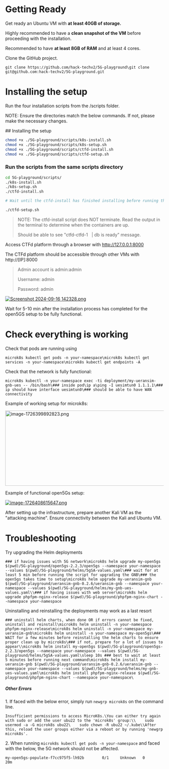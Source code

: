 <h1 id="bkmrk-getting-ready">Getting Ready</h1>
<p id="bkmrk-get-a-ready-an-ubunt">Get ready an Ubuntu VM with <strong>at least 40GB of storage.</strong>&nbsp;</p>
<p id="bkmrk-highly-recommended-t">Highly recommended to have a <strong>clean snapshot of the VM</strong> before proceeding with the installation.</p>
<p id="bkmrk-recommended-to-have-">Recommended to have <strong>at least 8GB of RAM</strong> and at least 4 cores.&nbsp;</p>
<p id="bkmrk-clone-the-github-pro">Clone the GitHub project.&nbsp;</p>
<pre id="bkmrk-git-clone-https%3A%2F%2Fgi"><code class="language-shell">git clone https://github.com/hack-techv2/5G-playground\git clone git@github.com:hack-techv2/5G-playground.git</code></pre>
<h1 id="bkmrk-installing-the-setup">Installing the setup</h1>
<p id="bkmrk-run-the-two-installa">Run the four installation scripts from the /scripts folder.</p>
<p id="bkmrk-note%3A-ensure-the-dir">NOTE: Ensure the directories match the below commands. If not, please make the necessary changes.</p>
## Installing the setup

```bash
chmod +x ./5G-playground/scripts/k8s-install.sh
chmod +x ./5G-playground/scripts/k8s-setup.sh
chmod +x ./5G-playground/scripts/ctfd-install.sh
chmod +x ./5G-playground/scripts/ctfd-setup.sh
```

### Run the scripts from the same scripts directory

```bash
cd 5G-playground/scripts/
./k8s-install.sh
./k8s-setup.sh
./ctfd-install.sh

# Wait until the ctfd-install has finished installing before running the ctfd-setup script!

./ctfd-setup.sh
```
<blockquote id="bkmrk-note%3A-the-ctfd-insta">
<p id="bkmrk-note%3A-the-ctfd-scrip">NOTE: The ctfd-install script does NOT terminate. Read the output in the terminal to determine when the containers are up.&nbsp;</p>
<p>Should be able to see "ctfd-ctfd-1 &nbsp; | db is ready" message.&nbsp;</p>
</blockquote>
<p id="bkmrk-access-ctfd-platform">Access CTFd platform through a browser with <a href="http://127.0.0.1:8000">http://127.0.0.1:8000</a></p>
<p id="bkmrk-the-ctfd-platform-sh">The CTFd platform should be accessible through other VMs with http://[IP]:8000</p>
<blockquote id="bkmrk-admin-account-is-adm">
<p>Admin account is admin:admin</p>
<p>Username: admin</p>
<p>Password: admin</p>
</blockquote>
<p id="bkmrk-"><a href="ctfd-1.png" target="_blank" rel="noopener"><img src="https://github.com/hack-techv2/5G-playground/blob/master/Images/ctfd-1.png" alt="Screenshot 2024-09-16 142328.png"></a></p>
<p id="bkmrk-wait-for-5-10-min-af">Wait for 5-10 min after the installation process has completed for the open5GS setup to be fully functional.</p>
<h1 id="bkmrk-check-everything-is-">Check everything is working</h1>
<p id="bkmrk-check-that-pods-are-">Check that pods are running using&nbsp;</p>
<pre id="bkmrk-microk8s-kubectl-get"><code class="language-shell">microk8s kubectl get pods -n your-namespace\microk8s kubectl get services -n your-namespace\microk8s kubectl get endpoints -A</code></pre>
<p id="bkmrk-check-that-the-netwo">Check that the network is fully functional:</p>
<pre id="bkmrk-kubectl-exec--it-dep"><code class="language-shell">microk8s kubectl -n your-namespace exec -ti deployment/my-ueransim-gnb-ues -- /bin/bash\### inside pod\ip a\ping -I uesimtun0 1.1.1.1\### ip should have interface uesimtun0\### should be able to have WAN connectivity</code></pre>
<p id="bkmrk-example-of-working-s">Example of working setup for microk8s:</p>
<p id="bkmrk--0"><a href="microk8s-working.png" target="_blank" rel="noopener"><img src="https://github.com/hack-techv2/5G-playground/blob/master/Images/microk8s-working.png" alt="image-1726399892823.png" width="524" height="238"></a></p>
<p id="bkmrk-example-of-functiona">Example of functional open5Gs setup:</p>
<p id="bkmrk--1"><a href="open5gs-working.png" target="_blank" rel="noopener"><img src="https://github.com/hack-techv2/5G-playground/blob/master/Images/open5gs-working.png" alt="image-1726408615647.png"></a></p>
<p id="bkmrk-%C2%A0-0">After setting up the infrastructure, prepare another Kali VM as the "attacking machine". Ensure connectivity between the Kali and Ubuntu VM.</p>
<h1 id="bkmrk-troubleshooting">Troubleshooting</h1>
<p id="bkmrk-try-upgrading-the-he">Try upgrading the Helm deployments</p>
<pre id="bkmrk-%23%23%23-if-having-issues"><code class="language-shell">### if having issues with 5G network\microk8s helm upgrade my-open5gs $(pwd)/5G-playground/open5gs-2.2.3/open5gs --namespace your-namespace --values $(pwd)/5G-playground/helms/5gSA-values.yaml\### wait for at least 5 min before running the script for upgrading the GNB\### the open5gs takes time to setup\microk8s helm upgrade my-ueransim-gnb $(pwd)/5G-playground/ueransim-gnb-0.2.6/ueransim-gnb --namespace your-namespace --values $(pwd)/5G-playground/helms/my-gnb-ues-values.yaml\\### if having issues with web server\microk8s helm upgrade phpfpm-nginx-release $(pwd)/5G-playground/phpfpm-nginx-chart --namespace your-namespace</code></pre>
<p id="bkmrk--2">Uninstalling and reinstalling the deployments may work as a last resort</p>
<pre id="bkmrk-%23%23%23-uninstall-helm-c"><code class="language-shell">### uninstall helm charts, when done OR if errors cannot be fixed, uninstall and reinstall\microk8s helm uninstall -n your-namespace phpfpm-nginx-release\microk8s helm uninstall -n your-namespace my-ueransim-gnb\microk8s helm uninstall -n your-namespace my-open5gs\### WAIT for a few minutes before reinstalling the helm charts to ensure proper clean up by microk8s\### if not, prepare for a lot of issues to appear\\microk8s helm install my-open5gs $(pwd)/5G-playground/open5gs-2.2.3/open5gs --namespace your-namespace --values $(pwd)/5G-playground/helms/5gSA-values.yaml\sleep 10s ### best to wait at least 5 minutes before running next command\microk8s helm install my-ueransim-gnb $(pwd)/5G-playground/ueransim-gnb-0.2.6/ueransim-gnb --namespace your-namespace --values $(pwd)/5G-playground/helms/my-gnb-ues-values.yaml\microk8s helm install phpfpm-nginx-release $(pwd)/5G-playground/phpfpm-nginx-chart --namespace your-namespace\</code></pre>
<h5 id="bkmrk-other-errors">Other Errors</h5>
<p id="bkmrk-1.-if-faced-with-the">1. If faced with the below error, simply run <code>newgrp microk8s</code> on the command line.&nbsp;</p>
<pre id="bkmrk-insufficient-permiss"><code class="language-shell">Insufficient permissions to access MicroK8s.\You can either try again with sudo or add the user ubu22 to the 'microk8s' group:\\&nbsp; &nbsp; sudo usermod -a -G microk8s ubu22\&nbsp; &nbsp; sudo chown -R ubu22 ~/.kube\\After this, reload the user groups either via a reboot or by running 'newgrp microk8s'.</code></pre>
<p id="bkmrk-2.%C2%A0when-running-micr">2.&nbsp;When running <code>microk8s kubectl get pods -n your-namespace</code> and faced with the below, the 5G network should not be affected.</p>
<pre id="bkmrk-my-open5gs-populate-"><code class="language-">my-open5gs-populate-f7cc975f5-lh92b        0/1     Unknown   0                20m</code></pre>
